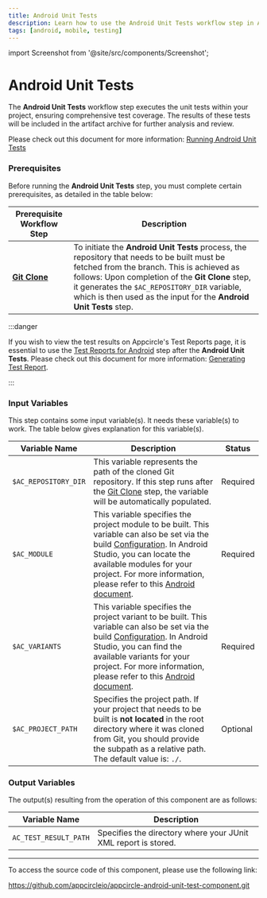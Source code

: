 ```yaml
---
title: Android Unit Tests
description: Learn how to use the Android Unit Tests workflow step in Appcircle
tags: [android, mobile, testing]
---
```


import Screenshot from '@site/src/components/Screenshot';

# Android Unit Tests

The **Android Unit Tests** workflow step executes the unit tests within your project, ensuring comprehensive test coverage. The results of these tests will be included in the artifact archive for further analysis and review.

Please check out this document for more information: [Running Android Unit Tests](/continuous-testing/android-testing/running-android-unit-tests)

### Prerequisites

Before running the **Android Unit Tests** step, you must complete certain prerequisites, as detailed in the table below:

| Prerequisite Workflow Step                                                            | Description                                                                                                                                                                                                                                                                                                        |
| ------------------------------------------------------------------------------------- | ------------------------------------------------------------------------------------------------------------------------------------------------------------------------------------------------------------------------------------------------------------------------------------------------------------------ |
| [**Git Clone**](/workflows/common-workflow-steps/git-clone) | To initiate the **Android Unit Tests** process, the repository that needs to be built must be fetched from the branch. This is achieved as follows: Upon completion of the **Git Clone** step, it generates the `$AC_REPOSITORY_DIR` variable, which is then used as the input for the **Android Unit Tests** step. |

<Screenshot url='https://cdn.appcircle.io/docs/assets/android-workflow-components-android-unit-tests_1.png'/>

:::danger

If you wish to view the test results on Appcircle's Test Reports page, it is essential to use the [Test Reports for Android](/workflows/android-specific-workflow-steps/test-reports-for-android) step after the **Android Unit Tests**. Please check out this document for more information: [Generating Test Report](/continuous-testing/android-testing/running-android-unit-tests#generating-test-report).

<Screenshot url='https://cdn.appcircle.io/docs/assets/android-workflow-components-android-unit-tests_2.png'/>

:::

### Input Variables

This step contains some input variable(s). It needs these variable(s) to work. The table below gives explanation for this variable(s).

<Screenshot url='https://cdn.appcircle.io/docs/assets/android-workflow-components-android-unit-tests_3.png' alt="image2" />

| Variable Name        | Description                                                                                                                                                                                                                                                                                                                                                                                                          | Status   |
| -------------------- | -------------------------------------------------------------------------------------------------------------------------------------------------------------------------------------------------------------------------------------------------------------------------------------------------------------------------------------------------------------------------------------------------------------------- | -------- |
| `$AC_REPOSITORY_DIR` | This variable represents the path of the cloned Git repository. If this step runs after the [Git Clone](/workflows/common-workflow-steps/git-clone) step, the variable will be automatically populated.                                                                                                                                                                                    | Required |
| `$AC_MODULE`         | This variable specifies the project module to be built. This variable can also be set via the build [Configuration](/build/build-process-management/configurations#profile-configuration). In Android Studio, you can locate the available modules for your project. For more information, please refer to this [Android document](https://developer.android.com/studio/projects#ApplicationModules). | Required |
| `$AC_VARIANTS`       | This variable specifies the project variant to be built. This variable can also be set via the build [Configuration](/build/build-process-management/configurations#profile-configuration). In Android Studio, you can find the available variants for your project. For more information, please refer to this [Android document](https://developer.android.com/build/build-variants).               | Required |
| `$AC_PROJECT_PATH`   | Specifies the project path. If your project that needs to be built is **not located** in the root directory where it was cloned from Git, you should provide the subpath as a relative path. The default value is: `./`.                                                                                                                                                                                             | Optional |

### Output Variables

The output(s) resulting from the operation of this component are as follows:

| Variable Name          | Description                                                    |
| ---------------------- | -------------------------------------------------------------- |
| `AC_TEST_RESULT_PATH` | Specifies the directory where your JUnit XML report is stored. |

---

To access the source code of this component, please use the following link:

https://github.com/appcircleio/appcircle-android-unit-test-component.git

